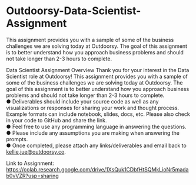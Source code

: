 # Outdoorsy-Data-Scientist-Assignment
This assignment provides you with a sample of some of the business challenges we are solving today at Outdoorsy. The goal of this assignment is to better understand how you approach business problems and should not take longer than 2-3 hours to complete.

Data Scientist Assignment
Overview
Thank you for your interest in the Data Scientist role at Outdoorsy!
This assignment provides you with a sample of some of the business challenges we are solving
today at Outdoorsy. The goal of this assignment is to better understand how you approach
business problems and should not take longer than 2-3 hours to complete.  
● Deliverables should include your source code as well as any visualizations or responses
for sharing your work and thought process. Example formats can include notebook,
slides, docs, etc. Please also check in your code to GitHub and share the link.  
● Feel free to use any programming language in answering the questions.  
● Please include any assumptions you are making when answering the prompts.  
● Once completed, please attach any links/deliverables and email back to
kellie.jue@outdoorsy.co.

Link to Assignment:
https://colab.research.google.com/drive/1XsQuk1CDbfHtSQMkLioNr5madab0vVZR?usp=sharing
